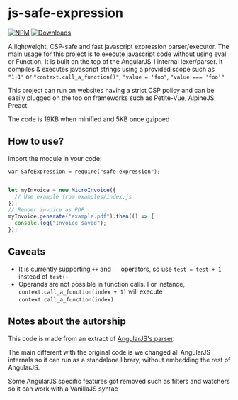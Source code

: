 # js-safe-expression

[![NPM](https://img.shields.io/npm/v/safe-expression.svg)](https://www.npmjs.com/package/safe-expression) [![Downloads](https://img.shields.io/npm/dt/safe-expression.svg)](https://www.npmjs.com/package/safe-expression) 

A lightweight, CSP-safe and fast javascript expression parser/executor. The main usage for this project is to execute javascript code without using eval or Function. It is built on the top of the AngularJS 1 internal lexer/parser. It compiles & executes javascript strings using a provided scope such as `"1+1"` or `"context.call_a_function()"`, `"value = 'foo"`, `"value === 'foo'"`

This project can run on websites having a strict CSP policy and can be easily plugged on the top on frameworks such as Petite-Vue, AlpineJS, Preact.

The code is 19KB when minified and 5KB once gzipped

## How to use?

Import the module in your code:

`var SafeExpression = require("safe-expression");`

```javascript

let myInvoice = new MicroInvoice({
  // Use example from examples/index.js
});
// Render invoice as PDF
myInvoice.generate("example.pdf").then(() => {
  console.log("Invoice saved");
});

```

## Caveats

- It is currently supporting `++` and `--` operators, so use `test = test + 1` instead of `test++`
- Operands are not possible in function calls. For instance, `context.call_a_function(index + 1)` will execute `context.call_a_function(index)`

## Notes about the autorship

This code is made from an extract of [AngularJS's parser](https://github.com/angular/angular.js/blob/e29900c78f8fa962559b1cf95e1e7d428230e645/src/ng/parse.js).

The main different with the original code is we changed all AngularJS internals so it can run as a standalone library, without embedding the rest of AngularJS.

Some AngularJS specific features got removed such as filters and watchers so it can work with a VanillaJS syntac